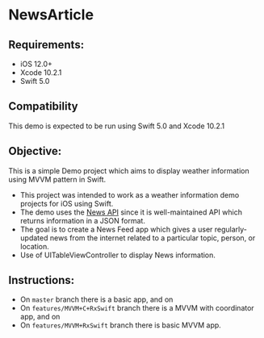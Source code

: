 # NewsArticle
## Requirements:
* iOS 12.0+
* Xcode 10.2.1
* Swift 5.0

## Compatibility
This demo is expected to be run using Swift 5.0 and Xcode 10.2.1

## Objective:
This is a simple Demo project which aims to display weather information using MVVM pattern in Swift.
* This project was intended to work as a  weather information demo projects for iOS using Swift. 
* The demo uses the [News API](https://newsapi.org) since it is well-maintained API which returns information in a JSON format.
* The goal is to create a News Feed app which gives a user regularly-updated news from the internet related to a particular topic, person, or location.
* Use of UITableViewController to display News information.

## Instructions:
* On `master` branch there is a basic app, and on 
* On `features/MVVM+C+RxSwift` branch there is a MVVM with coordinator app, and on 
* On `features/MVVM+RxSwift` branch there is basic MVVM app.
